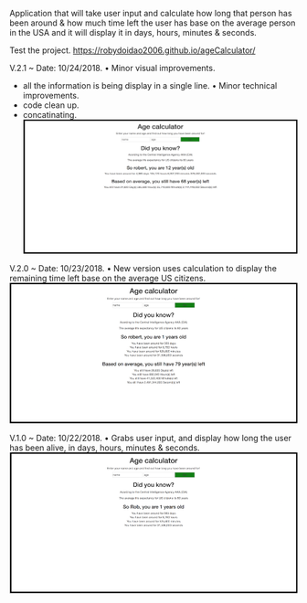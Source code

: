 
Application that will take user input and calculate how long that person has been around & how much time left the user has
base on the average person in the USA and it will display it in days, hours, minutes & seconds.

Test the project.
https://robydoidao2006.github.io/ageCalculator/


V.2.1 ~ Date: 10/24/2018.
• Minor visual improvements.
- all the information is being display in a single line.
• Minor technical improvements. 
- code clean up.
- concatinating.
![alt text](assets/images/github/v2-1.jpg)

V.2.0 ~ Date: 10/23/2018.
• New version uses calculation to display the remaining time left base on the average US citizens.
![alt text](assets/images/github/v2.jpg)

V.1.0 ~ Date: 10/22/2018.
• Grabs user input, and display how long the user has been alive, in days, hours, minutes & seconds.
![alt text](assets/images/github/v1.jpg)
